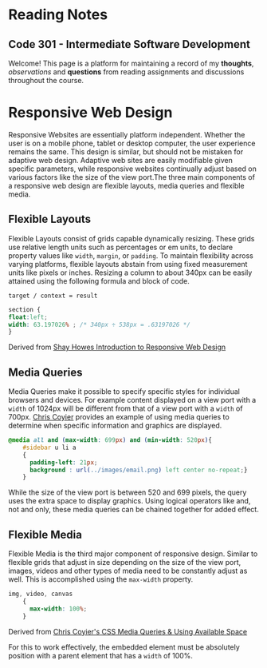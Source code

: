 # Reading Notes
## Code 301 - Intermediate Software Development
Welcome! This page is a platform for maintaining a record of my **thoughts**, _observations_ and **questions** from reading assignments and discussions throughout the course. 


# Responsive Web Design

Responsive Websites are essentially platform independent. Whether the user is on a mobile phone, tablet or desktop computer, the user experience remains the same. This design is similar, but should not be mistaken for adaptive web design. Adaptive web sites are easily modifiable given specific parameters, while responsive websites continually adjust based on various factors like the size of the view port.The three main components of a responsive web design are flexible layouts, media queries and flexible media. 

## Flexible Layouts

Flexible Layouts consist of grids capable dynamically resizing. These grids use relative length units such as percentages or em units, to declare property values like `width`, `margin`, or `padding`. To maintain flexibility across varying platforms, flexible layouts abstain from using fixed measurement units like pixels or inches. Resizing a column to about 340px can be easily attained using the following formula and block of code.

`target / context = result`

``` css
section {
float:left;
width: 63.197026% ; /* 340px ÷ 538px = .63197026 */
}
```
Derived from [Shay Howes Introduction to Responsive Web Design](https://learn.shayhowe.com/advanced-html-css/responsive-web-design/)

## Media Queries

Media Queries make it possible to specify specific styles for individual browsers and devices. For example content displayed on a view port with a `width` of 1024px will be different from that of a view port with a `width` of 700px. [Chris Coyier](https://css-tricks.com/css-media-queries/) provides an example of using media queries to determine when specific information and graphics are displayed.

``` css
@media all and (max-width: 699px) and (min-width: 520px){
	#sidebar u li a 
	{
	  padding-left: 21px;
	  background : url(../images/email.png) left center no-repeat;}
	}
```

While the size of the view port is between 520 and 699 pixels, the query uses the extra space to display graphics. Using logical operators like and, not and only, these media queries can be chained together for added effect.

## Flexible Media

Flexible Media is the third major component of responsive design. Similar to flexible grids that adjust in size depending on the size of the view port, images, videos and other types of media need to be constantly adjust as well. This is accomplished using the `max-width` property.

``` css
img, video, canvas
	{
	  max-width: 100%;
	}
```
Derived from [Chris Coyier's CSS Media Queries & Using Available Space](https://css-tricks.com/css-media-queries/)

For this to work effectively, the embedded element must be absolutely position with a parent element that has a `width` of 100%. 

